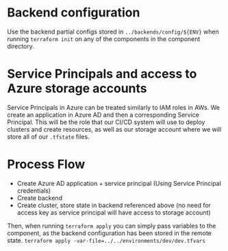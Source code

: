 # Backend configuration
Use the backend partial configs stored in `../backends/config/${ENV}` when running `terraform init` on any of the components in the component directory.

# Service Principals and access to Azure storage accounts
Service Principals in Azure can be treated similarly to IAM roles in AWs. We create an application in Azure AD and then a corresponding Service Principal. This will be the role that our CI/CD system will use to deploy clusters and create resources, as well as our storage account where we will store all of our `.tfstate` files.

# Process Flow
- Create Azure AD application + service principal (Using Service Principal credentials)
- Create backend
- Create cluster, store state in backend referenced above (no need for access key as service principal will have access to storage account)

Then, when running `terraform apply` you can simply pass variables to the component, as the backend configuration has been stored in the remote state.
`terraform apply -var-file=../../environments/dev/dev.tfvars`
